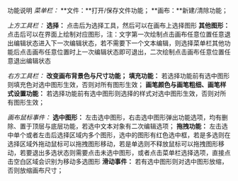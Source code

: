 功能说明
*菜单栏：*
  **文件：**打开/保存文件功能；
  **画布：**新建/清除功能；

*上方工具栏：*
  **选择：** 点击后为选择工具，然后可以在画布上选择图形
  **其他图形：** 点击后可以在界面上绘制对应图形，注：文字第一次绘制点击画布任意位置任意退出编辑状态进入下一次编辑状态，若不需要下一个文本编辑，则选择菜单栏其他功能后点击画布任意位置时上一次编辑状态即可退出，二次绘制点击画布任意位置任意退出编辑状态

 *右方工具栏：*
  **改变画布背景色与尺寸功能；**
  **填充功能：** 若选择功能前有选中图形则填充色对选中图形生效，否则对所有图形生效；
  **画笔颜色与画笔粗细、画笔样式设置功能：** 若选择功能前有选中图形则选择的样式对选中图形生效，否则对所有图形生效；

*画布鼠标事件：*
  **选中图形：** 左击选中图形，右击选中图形弹出功能选项，均有删除、置于顶层与底层功能，若选中文本对象有二次编辑选项；
  **拖拽功能：** 左击选中单个或者左击后选择区域内多个图形，选中的图形有红色选中框，若是多选则在选择区域外拖动鼠标可以拖拽图形移动，若是单选则不释放鼠标可以拖拽图形移动，若要退出多选状态则需要点击未选中图形，或者点击菜单栏选择选项，直接点击空白区域会识别为移动多选图形
  **滑动事件：** 若有选中图形则对选中图形放缩，否则放缩画布尺寸；

